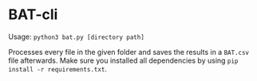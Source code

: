 # BAT-cli

Usage:
`python3 bat.py [directory path]`

Processes every file in the given folder and saves the results in a `BAT.csv` file afterwards.
Make sure you installed all dependencies by using `pip install -r requirements.txt`.
